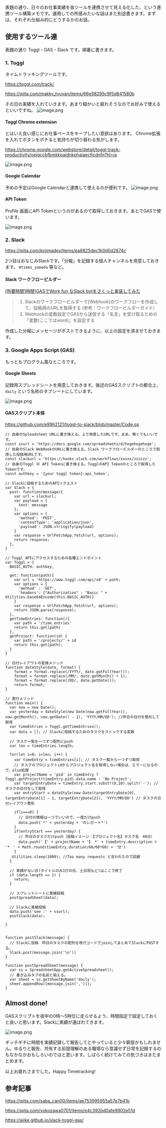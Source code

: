 表題の通り、日々のお仕事実績を各ツールを連携させて見える化した、という連携ツール構築メモです。運用しての所感みたいな話はまた別途書きます。まずは、それぞれ仕組み的にどうするかのお話。

## 使用するツール達

表題の通り Toggl - GAS - Slack です。順番に書きます。

### 1. Toggl

タイムトラッキングツールです。

https://toggl.com/track/

https://qiita.com/makky_tyuyan/items/66e98295c9f5d841580b

その日の実績を入れていきます。あまり細かいと疲れそうなのでお好みで使えるといいですね。
![image.png](https://qiita-image-store.s3.ap-northeast-1.amazonaws.com/0/93824/71126f54-6c74-6824-6b43-a1b82b095538.png)

#### Toggl Chrome extension

とはいえ良い感じにお仕事ペースをキープしたい意欲はあります。
Chrome拡張を入れてボタンをポチると気持ちが切り替わる気がします。

https://chrome.google.com/webstore/detail/toggl-track-productivity/oejgccbfbmkkpaidnkphaiaecficdnfn?hl=ja

![image.png](https://qiita-image-store.s3.ap-northeast-1.amazonaws.com/0/93824/47ffe264-0e4f-1033-5da8-885135848346.png)

#### Google Calendar
予めの予定はGoogle Calendarと連携して使えるのが便利です。
![image.png](https://qiita-image-store.s3.ap-northeast-1.amazonaws.com/0/93824/9fe1a9da-0e5a-2bd3-38de-fbbe93d5a368.png)


#### API Token 
Profile 画面にAPI Tokenというのがあるので取得しておきます。あとでGASで使います。

![image.png](https://qiita-image-store.s3.ap-northeast-1.amazonaws.com/0/93824/3f267bac-d9e5-60b0-f0d4-29e284114a0b.png)


### 2. Slack

https://qiita.com/kojimadev/items/ea8825dec1b0d0d2874c

2つ目はおなじみSlackです。「分報」を記録する個人チャンネルを用意しておきます。
`#times_yamada` 等など。

#### Slack ワークフロービルダー
[[所要時間1時間]GASでWork fun なSlack botをさくっと実装してみた](https://qiita.com/saba_can00/items/ae753995955a57e7b41b)

> 1. Slackのワークフロービルダーで[Webhook]のワークフローを作成して、投稿用のURLを取得する (参考：ワークフロービルダーガイド）
> 2. Webhookの変数設定でGASから送信する「名言」を受け取るための「変数(ここではword)」を設定する

作成した分報にメッセージがポストできるように、以上の設定を済ませておきます。



### 3. Google Apps Script (GAS)

もっともプログラム風なところです。

#### Google Sheets 

記録用スプレッドシートを用意しておきます。後述のGASスクリプトの都合上、`daily` という名称のタブシートにしています。

![image.png](https://qiita-image-store.s3.ap-northeast-1.amazonaws.com/0/93824/09a79037-651b-a538-987a-3f38dd6ba428.png)


#### GASスクリプト本体

https://github.com/e99h2121/toggl-to-slack/blob/master/Code.gs

```jss
// 自身のSpleadsheet URLに書き換える。上で用意したURLです。まあ、無くてもいいです。
const ssurl = 'https://docs.google.com/spreadsheets/d/hogehogehoge';
// 自身のSlack WebHookのURLに書き換える。Slack ワークフロービルダーのところで取得した投稿用URLです。
const slackurl = 'https://hooks.slack.com/workflows/xxxxx/zzzzzz';
// 自身のToggl の API Tokenに書き換える。TogglのAPI Tokenのところで取得したTokenです。
const authkey = '{your toggl token}:api_token';

// Slackに投稿するためのAPIリクエスト
var Slack = {
  post: function(message){
    var url = slackurl;
    var payload = {
      text: message
    };
    var options = {
      'method': 'POST',
      'contentType': 'application/json',
      'payload': JSON.stringify(payload)
    }
    var response = UrlFetchApp.fetch(url, options);
    return response;
  },
}

// Toggl APIにアクセスするための各種エンドポイント
var Toggl = {
  BASIC_AUTH: authkey,

  get: function(path){
    var url = 'https://www.toggl.com/api/v8' + path;
    var options = {
      'method' : 'GET',
      'headers': {"Authorization" : "Basic " + Utilities.base64Encode(this.BASIC_AUTH)}
    }
    var response = UrlFetchApp.fetch(url, options);
    return JSON.parse(response);
  },
  getTimeEntries: function(){
    var path = '/time_entries'
    return this.get(path)
  },
  getProject: function(id) {
    var path = '/projects/' + id
    return this.get(path);
  }
}

// 日付レイアウトの変換メソッド
function dateStyle(date, format) {
    format = format.replace(/YYYY/, date.getFullYear());
    format = format.replace(/MM/, date.getMonth() + 1);
    format = format.replace(/DD/, date.getDate());
    return format;
}

// 実行メソッド
function main() {
  var now = new Date();
  var yesterday = dateStyle(new Date(now.getFullYear(), now.getMonth(), now.getDate() - 1), 'YYYY/MM/DD'); //昨日の日付を整形して取得
  var timeEntries = Toggl.getTimeEntries();
  var data = []; // Slackに投稿するためのタスクをストックする変数

  // タスク一覧を一つずつ配列にpush
  var len = timeEntries.length;

  for(let i=0; i<len; i++) {
    var timeEntry = timeEntries[i]; // タスク一覧から一つずつ取得
    // タスクのプロジェクトidからプロジェクト名を取得しない場合は、エラーになるので、else処理
    var projectName = 'pid' in timeEntry ? Toggl.getProject(timeEntry.pid).data.name : 'No Project';
    var targetEntryDate = timeEntry.start.substr(0,10).split('-'); // タスクの日付をして取得
    var entryStart = dateStyle(new Date(targetEntryDate[0], targetEntryDate[1] - 1, targetEntryDate[2]), 'YYYY/MM/DD') // タスクの日付レイアウト整形

    if(i===0) {
      // 日付の情報は一つでいいので、一度だけpush
      data.push('*' + yesterday + 'のレポート*')
    }
    if(entryStart === yesterday) {
      // 昨日のタスクだけpush（投稿イメージ：【プロジェクト名】タスク名　40分）
      data.push('【' + projectName + '】 *' + timeEntry.description + '*　' + Math.round(timeEntry.duration/60/60*60) + '分')
    }
   Utilities.sleep(1000); //Too many requests と言われたので回避
  }

  // 実績がない日(タイトルのみ1行の日、土日祝など)はここで終了
  if (data.length == 1) {
    return;
  }
  
  // スプレッドシートに実績投稿
  postSpreadSheet(data);

  // Slackに実績投稿
  data.push('see :' + ssurl);
  postSlack(data);

}


function postSlack(message) {
  // Slackに投稿　昨日のタスクの配列を改行コードでjoinしてまとめてSlackにPOSTする。
  Slack.post(message.join('\n'))
}

function postSpreadSheet(message) {
  var ss = SpreadsheetApp.getActiveSpreadsheet();
  // 書き込みタブの名前と揃える。
  var sheet = ss.getSheetByName('daily');
  sheet.appendRow([message.join(',')]);
}
```

## Almost done!

GASスクリプトを夜中の0時～5時位に走らせるよう、時間指定で設定しておくと良いと思います。Slackに実績が運ばれてきます。

![image.png](https://qiita-image-store.s3.ap-northeast-1.amazonaws.com/0/93824/9ecd05db-8546-ff32-1036-f9870463b7f5.png)


ギッチギチに時間を実績記録して報告してとやっていると少々窮屈かもしれません。ゆるりと報告、共有する前提理解のある職場なら意識せず日常を記録するのもなかなかおもしろいのではと思います。しばらく続けてみての気づきはまたまとめます。

以上お疲れさまでした。Happy Timetracking!

## 参考記事

https://qiita.com/saba_can00/items/ae753995955a57e7b41b

https://qiita.com/yokozawa0701/items/e4c392bd0afe9902e51d

https://ajike.github.io/slack-toggl-gas/
